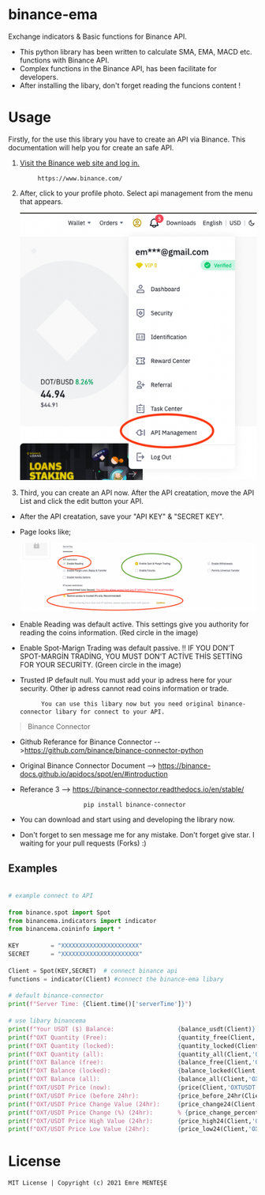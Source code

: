 # binance-ema
Exchange indicators &amp; Basic functions for Binance API.

- This python library has been written to calculate SMA, EMA, MACD etc. functions with Binance API.
- Complex functions in the Binance API, has been facilitate for developers.
- After installing the libary, don't forget reading the funcions content !

# Usage
Firstly, for the use this library you have to create an API via Binance. This documentation will help you for create an safe API.

1) [Visit the Binance web site and log in.](https://www.binance.com/)
            
            https://www.binance.com/
2) After, click to your profile photo. Select api management from the menu that appears.

   ![](https://github.com/emrementese/binance-ema/blob/main/examples/images/menu.png)


3) Third, you can create an API now. After the API creatation,  move the API List and click the edit button your API. 

- After the API creatation, save your "API KEY" & "SECRET KEY".
- Page looks like;

   ![](https://github.com/emrementese/binance-ema/blob/main/examples/images/binance-api-settings.png)
   
* Enable Reading was default active. This settings give you authority for reading the coins information. (Red circle in the image)
* Enable Spot-Marign Trading was default passive. !! IF YOU DON'T SPOT-MARGİN TRADİNG, YOU MUST DON'T ACTİVE THİS SETTİNG FOR YOUR SECURİTY. (Green circle in the image)
* Trusted IP default null. You must add your ip adress here for your security. Other ip adress cannot read coins information or trade.

            You can use this libary now but you need original binance-connector libary for connect to your API.
            
> Binance Connector
- Github Referance for Binance Connector  -->https://github.com/binance/binance-connector-python
- Original Binance Connector Document     --> https://binance-docs.github.io/apidocs/spot/en/#introduction
- Referance 3 --> https://binance-connector.readthedocs.io/en/stable/

                        pip install binance-connector
                        
- You can download and start using and developing the library now.
- Don't forget to sen message me for any mistake. Don't forget give star. I waiting for your pull requests (Forks) :)

## Examples
```py

# example connect to API

from binance.spot import Spot
from binancema.indicators import indicator
from binancema.coininfo import *

KEY         = "XXXXXXXXXXXXXXXXXXXXXX"
SECRET      = "XXXXXXXXXXXXXXXXXXXXXX"

Client = Spot(KEY,SECRET)  # connect binance api
functions = indicator(Client) #connect the binance-ema libary

# default binance-connector
print(f"Server Time: {Client.time()['serverTime']}")

# use libary binancema
print(f"Your USDT ($) Balance:                  {balance_usdt(Client)} $")
print(f"OXT Quantity (Free):                    {quantity_free(Client,'OXT')} OXT")
print(f"OXT Quantity (locked):                  {quantity_locked(Client,'OXT')} OXT")
print(f"OXT Quantity (all):                     {quantity_all(Client,'OXT')} OXT")
print(f"OXT Balance (free):                     {balance_free(Client,'OXT')} $")
print(f"OXT Balance (locked):                   {balance_locked(Client,'OXT')} $")
print(f"OXT Balance (all):                      {balance_all(Client,'OXT')} $")
print(f"OXT/USDT Price (now):                   {price(Client,'OXTUSDT')} $")
print(f"OXT/USDT Price (before 24hr):           {price_before_24hr(Client,'OXTUSDT')} $")
print(f"OXT/USDT Price Change Value (24hr):     {price_change24(Client,'OXTUSDT')} $")
print(f"OXT/USDT Price Change (%) (24hr):       % {price_change_percent24(Client,'OXTUSDT')}") 
print(f"OXT/USDT Price High Value (24hr):       {price_high24(Client,'OXTUSDT')} $") 
print(f"OXT/USDT Price Low Value (24hr):        {price_low24(Client,'OXTUSDT')} $")

```

# License


    MIT License | Copyright (c) 2021 Emre MENTEŞE

